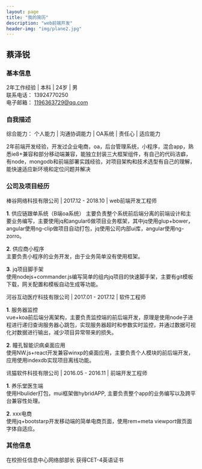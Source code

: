 ```yaml
---
layout: page
title: "我的简历"
description: "web前端开发"
header-img: "img/plane2.jpg"
---
```


## 蔡泽锐

### 基本信息
2年工作经验 | 本科 | 24岁 | 男  
联系电话： 13924770250  
电子邮箱： 1196363729@qq.com

### 自我描述
综合能力： 个人能力 | 沟通协调能力 | OA系统 | 责任心 | 适应能力  

2年前端开发经验，开发过企业电商，oa，后台管理系统，小程序，混合app，熟悉ie8+兼容和部分移动端兼容，能独立封装三大框架组件，有自己的代码洁癖，有node，mongodb和前端部署实践经验，对项目架构和技术选型有自己的理解，能快速适应新环境和定位问题并解决


### 公司及项目经历

棒谷网络科技有限公司 | 2017.12 - 2018.10 | web前端开发工程师 

**1**. 供应链跟单系统（B端oa系统）
主要负责整个系统前后端分离的前端设计和主要业务编写，主要使用jq和angular6做项目业务框架，其中jq使用glup+bower， angular使用ng-clip做项目自动打包，jq使用公司内部ui库，angular使用ng-zorro。

**2**. 供应商小程序  
主要负责小程序的业务开发，由于业务简单没有使用框架。 

**3**. jq项目脚手架  
使用nodejs+commander.js编写简单的组内jq项目的快速脚手架，主要有git模板下载，网关配置和模板自动生成等功能。

河谷互动医疗科技有限公司 | 2017.01 - 2017.12 | 软件工程师  

**1**. 服务器监控  
vue+koa前后端分离架构，主要负责监控端的前后端开发，原理是使用node子进程进行递归查询服务器心跳包，实现服务器超时和参数实时监控，并通过数据可视化对数据进行输出，减少项目异常带来的损失。

**2**. 瞳孔智能识病桌面应用  
使用NW.js+react开发兼容winxp的桌面应用，主要负责个人模块的前后端开发，应用使用indexdb实现项目离线功能。

讯猫软件科技有限公司 | 2016.05 - 2016.11 | 前端开发工程师 

**1**. 养乐堂医生端  
 使用Hbulider打包，mui框架做hybridAPP, 主要负责整个app的业务编写以及跨平台兼容性处理。

**2**. xxx电商  
 使用jq+bootstarp开发移动端的简单电商页面，使用rem+meta viewport做页面字体自适应。

### 其他信息
在校担任信息中心网络部部长 获得CET-4英语证书